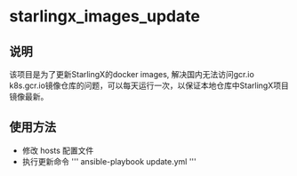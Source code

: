 # starlingx_images_update

## 说明
该项目是为了更新StarlingX的docker images, 解决国内无法访问gcr.io k8s.gcr.io镜像仓库的问题，可以每天运行一次，以保证本地仓库中StarlingX项目镜像最新。
## 使用方法
- 修改 hosts 配置文件
- 执行更新命令
'''
ansible-playbook update.yml
'''

